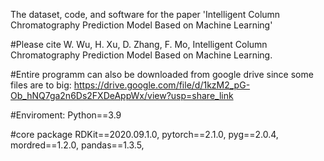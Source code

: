 The dataset, code, and software for the paper 'Intelligent Column Chromatography Prediction Model Based on Machine Learning'

#Please cite
W. Wu, H. Xu, D. Zhang, F. Mo, Intelligent Column Chromatography Prediction Model Based on Machine Learning. 

#Entire programm can also be downloaded from google drive since some files are to big: https://drive.google.com/file/d/1kzM2_pG-Ob_hNQ7ga2n6Ds2FXDeAppWx/view?usp=share_link

#Enviroment: Python==3.9

#core package RDKit==2020.09.1.0, pytorch==2.1.0, pyg==2.0.4, mordred==1.2.0, pandas==1.3.5,
